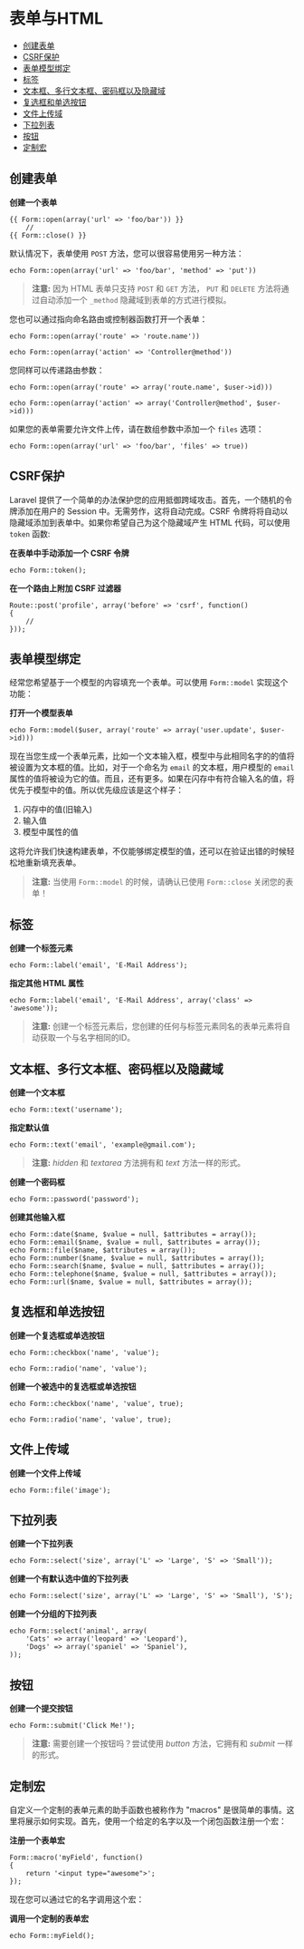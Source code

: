 # 表单与HTML

- [创建表单](#opening-a-form)
- [CSRF保护](#csrf-protection)
- [表单模型绑定](#form-model-binding)
- [标签](#labels)
- [文本框、多行文本框、密码框以及隐藏域](#text)
- [复选框和单选按钮](#checkboxes-and-radio-buttons)
- [文件上传域](#file-input)
- [下拉列表](#drop-down-lists)
- [按钮](#buttons)
- [定制宏](#custom-macros)

<a name="opening-a-form"></a>
## 创建表单

**创建一个表单**

	{{ Form::open(array('url' => 'foo/bar')) }}
		//
	{{ Form::close() }}

默认情况下，表单使用 `POST` 方法，您可以很容易使用另一种方法：

	echo Form::open(array('url' => 'foo/bar', 'method' => 'put'))

> **注意:** 因为 HTML 表单只支持 `POST` 和 `GET` 方法， `PUT` 和 `DELETE` 方法将通过自动添加一个 `_method` 隐藏域到表单的方式进行模拟。

您也可以通过指向命名路由或控制器函数打开一个表单：

	echo Form::open(array('route' => 'route.name'))

	echo Form::open(array('action' => 'Controller@method'))

您同样可以传递路由参数：

	echo Form::open(array('route' => array('route.name', $user->id)))

	echo Form::open(array('action' => array('Controller@method', $user->id)))

如果您的表单需要允许文件上传，请在数组参数中添加一个 `files` 选项：

	echo Form::open(array('url' => 'foo/bar', 'files' => true))

<a name="csrf-protection"></a>
## CSRF保护

Laravel 提供了一个简单的办法保护您的应用抵御跨域攻击。首先，一个随机的令牌添加在用户的 Session 中。无需劳作，这将自动完成。CSRF 令牌将将自动以隐藏域添加到表单中。如果你希望自己为这个隐藏域产生 HTML 代码，可以使用 `token` 函数:

**在表单中手动添加一个 CSRF 令牌**

	echo Form::token();

**在一个路由上附加 CSRF 过滤器**

	Route::post('profile', array('before' => 'csrf', function()
	{
		//
	}));

<a name="form-model-binding"></a>
## 表单模型绑定

经常您希望基于一个模型的内容填充一个表单。可以使用 `Form::model` 实现这个功能： 

**打开一个模型表单**

	echo Form::model($user, array('route' => array('user.update', $user->id)))

现在当您生成一个表单元素，比如一个文本输入框，模型中与此相同名字的的值将被设置为文本框的值。比如，对于一个命名为 `email` 的文本框，用户模型的 `email` 属性的值将被设为它的值。而且，还有更多。如果在闪存中有符合输入名的值，将优先于模型中的值。所以优先级应该是这个样子：

1. 闪存中的值(旧输入)
2. 输入值
3. 模型中属性的值

这将允许我们快速构建表单，不仅能够绑定模型的值，还可以在验证出错的时候轻松地重新填充表单。

> **注意:** 当使用 `Form::model` 的时候，请确认已使用 `Form::close` 关闭您的表单！

<a name="labels"></a>
## 标签

**创建一个标签元素**

	echo Form::label('email', 'E-Mail Address');

**指定其他 HTML 属性**

	echo Form::label('email', 'E-Mail Address', array('class' => 'awesome'));

> **注意:** 创建一个标签元素后，您创建的任何与标签元素同名的表单元素将自动获取一个与名字相同的ID。

<a name="text"></a>
## 文本框、多行文本框、密码框以及隐藏域

**创建一个文本框**

	echo Form::text('username');

**指定默认值**

	echo Form::text('email', 'example@gmail.com');

> **注意:** *hidden* 和 *textarea* 方法拥有和 *text* 方法一样的形式。

**创建一个密码框**

	echo Form::password('password');
	
**创建其他输入框**

	echo Form::date($name, $value = null, $attributes = array());
	echo Form::email($name, $value = null, $attributes = array());
	echo Form::file($name, $attributes = array());
	echo Form::number($name, $value = null, $attributes = array());
	echo Form::search($name, $value = null, $attributes = array());
	echo Form::telephone($name, $value = null, $attributes = array());
	echo Form::url($name, $value = null, $attributes = array());
	
<a name="checkboxes-and-radio-buttons"></a>
## 复选框和单选按钮

**创建一个复选框或单选按钮**

	echo Form::checkbox('name', 'value');
	
	echo Form::radio('name', 'value');

**创建一个被选中的复选框或单选按钮**

	echo Form::checkbox('name', 'value', true);
	
	echo Form::radio('name', 'value', true);

<a name="file-input"></a>
## 文件上传域

**创建一个文件上传域**

	echo Form::file('image');

<a name="drop-down-lists"></a>
## 下拉列表

**创建一个下拉列表**

	echo Form::select('size', array('L' => 'Large', 'S' => 'Small'));

**创建一个有默认选中值的下拉列表**

	echo Form::select('size', array('L' => 'Large', 'S' => 'Small'), 'S');

**创建一个分组的下拉列表**

	echo Form::select('animal', array(
		'Cats' => array('leopard' => 'Leopard'),
		'Dogs' => array('spaniel' => 'Spaniel'),
	));

<a name="buttons"></a>
## 按钮

**创建一个提交按钮**

	echo Form::submit('Click Me!');

> **注意:** 需要创建一个按钮吗？尝试使用 *button* 方法，它拥有和 *submit* 一样的形式。

<a name="custom-macros"></a>
## 定制宏

自定义一个定制的表单元素的助手函数也被称作为 "macros" 是很简单的事情。这里将展示如何实现。首先，使用一个给定的名字以及一个闭包函数注册一个宏：

**注册一个表单宏**

	Form::macro('myField', function()
	{
		return '<input type="awesome">';
	});

现在您可以通过它的名字调用这个宏：

**调用一个定制的表单宏**

	echo Form::myField();
